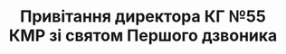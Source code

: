 ﻿---
title: Привітання директора КГ №55 КМР зі святом Першого дзвоника
---

<youtube id="TYn57KqDf-4" />

